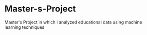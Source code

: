 # Master-s-Project
Master's Project in which I analyzed educational data using machine learning techniques

